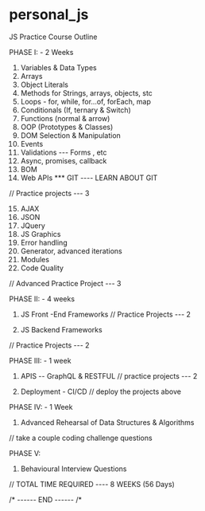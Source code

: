 # personal_js
JS Practice Course Outline


PHASE I:  - 2 Weeks

1. Variables & Data Types
2. Arrays
3. Object Literals
4. Methods for Strings, arrays, objects, stc
5. Loops - for, while, for...of, forEach, map
6. Conditionals (If, ternary & Switch)
7. Functions (normal & arrow)
8. OOP (Prototypes & Classes)
9. DOM Selection & Manipulation
10. Events
11. Validations --- Forms , etc 
12. Async, promises, callback
13. BOM
14. Web APIs
*** GIT ---- LEARN ABOUT GIT

//  Practice projects --- 3


15. AJAX
16. JSON
17. JQuery
18. JS Graphics
19. Error handling
20. Generator, advanced iterations
21. Modules
22. Code Quality 

//  Advanced Practice Project --- 3


PHASE II:  - 4 weeks
1. JS Front -End Frameworks
//  Practice Projects --- 2

2. JS Backend Frameworks

// Practice Projects --- 2

PHASE III: - 1 week

1. APIS -- GraphQL & RESTFUL
//  practice projects --- 2

2. Deployment - CI/CD 
//  deploy the projects above

PHASE IV: - 1 Week
1. Advanced Rehearsal of Data Structures & Algorithms 

//  take a couple coding challenge questions

PHASE V:
1. Behavioural Interview Questions


//  TOTAL TIME REQUIRED ---- 8 WEEKS (56 Days)



/* ------ END ------ /* 
